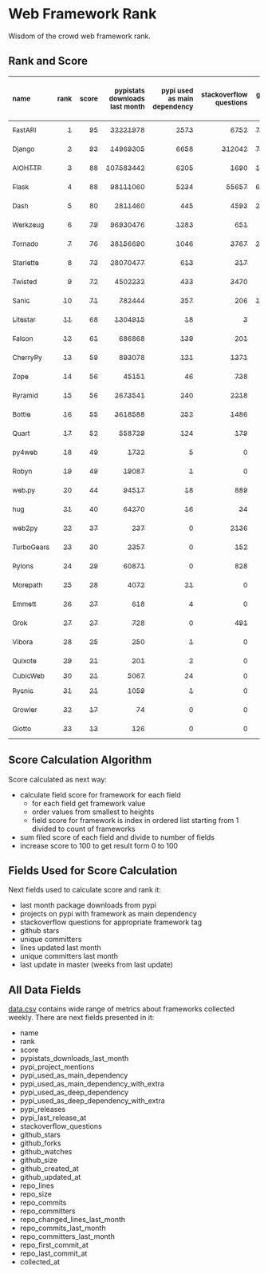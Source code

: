 # Web Framework Rank
Wisdom of the crowd web framework rank.

## Rank and Score
<sub>name</sub> | <sub>rank</sub> | <sub>score</sub> | <sub>pypistats downloads last month</sub> | <sub>pypi used as main dependency</sub> | <sub>stackoverflow questions</sub> | <sub>github stars</sub> | <sub>repo unique committers</sub> | <sub>repo changed lines last month</sub> | <sub>repo unique committers last month</sub> | <sub>repo last commit</sub>
:--- | ---: | ---: | ---: | ---: | ---: | ---: | ---: | ---: | ---: | ---:
[<sub>FastAPI</sub>](https://github.com/tiangolo/fastapi "first commit: 2018-12-05; uses: Starlette") | [<sub>1</sub>](# "  +0 last week") | [<sub>95</sub>](# "  +3 last week") | [<sub>32221978</sub>](# "  #5 in pypistats downloads last month +2.08% last week") | [<sub>2573</sub>](# "  #4 in pypi used as main dependency +1.22% last week") | [<sub>6752</sub>](# "  #3 in stackoverflow questions +0.42% last week") | [<sub>70984</sub>](# "  #2 in github stars +0.33% last week") | [<sub>638</sub>](# "  #4 in repo unique committers +0.47% last week") | [<sub>27157</sub>](# "  #1 in repo changed lines last month -1.85% last week") | [<sub>32</sub>](# "  #1 in repo unique committers last month +0.0% last week") | [<sub>2024-04-27</sub>](# "▲ #1 in repo last commit 1 week ago")
[<sub>Django</sub>](https://github.com/django/django "first commit: 2005-07-13") | [<sub>2</sub>](# "  +0 last week") | [<sub>93</sub>](# "  +2 last week") | [<sub>14969305</sub>](# "  #7 in pypistats downloads last month +0.09% last week") | [<sub>6658</sub>](# "  #1 in pypi used as main dependency +0.39% last week") | [<sub>312042</sub>](# "  #1 in stackoverflow questions +0.02% last week") | [<sub>76805</sub>](# "  #1 in github stars +0.14% last week") | [<sub>3071</sub>](# "  #1 in repo unique committers +0.2% last week") | [<sub>852</sub>](# "  #10 in repo changed lines last month -22.19% last week") | [<sub>23</sub>](# "  #2 in repo unique committers last month +15.0% last week") | [<sub>2024-04-27</sub>](# "▲ #1 in repo last commit 1 week ago")
[<sub>AIOHTTP</sub>](https://github.com/aio-libs/aiohttp "first commit: 2013-10-01") | [<sub>3</sub>](# "  +0 last week") | [<sub>88</sub>](# "  -2 last week") | [<sub>107583442</sub>](# "▲ #1 in pypistats downloads last month +1.26% last week") | [<sub>6205</sub>](# "  #2 in pypi used as main dependency +0.58% last week") | [<sub>1690</sub>](# "  #9 in stackoverflow questions +0.42% last week") | [<sub>14573</sub>](# "  #7 in github stars +0.2% last week") | [<sub>748</sub>](# "  #3 in repo unique committers +0.0% last week") | [<sub>6992</sub>](# "  #3 in repo changed lines last month -2.92% last week") | [<sub>9</sub>](# "  #5 in repo unique committers last month +0.0% last week") | [<sub>2024-04-25</sub>](# "▼ #5 in repo last commit 1 week ago")
[<sub>Flask</sub>](https://github.com/pallets/flask "first commit: 2010-04-06; uses: Werkzeug") | [<sub>4</sub>](# "  +0 last week") | [<sub>88</sub>](# "  +1 last week") | [<sub>98111060</sub>](# "▼ #2 in pypistats downloads last month -8.87% last week") | [<sub>5234</sub>](# "  #3 in pypi used as main dependency +0.4% last week") | [<sub>55657</sub>](# "  #2 in stackoverflow questions +0.05% last week") | [<sub>66371</sub>](# "  #3 in github stars +0.07% last week") | [<sub>847</sub>](# "  #2 in repo unique committers +0.0% last week") | [<sub>1763</sub>](# "  #8 in repo changed lines last month +3.52% last week") | [<sub>3</sub>](# "▲ #10 in repo unique committers last month +0.0% last week") | [<sub>2024-04-23</sub>](# "▲ #5 in repo last commit 1 week ago")
[<sub>Dash</sub>](https://github.com/plotly/dash "first commit: 2015-04-10") | [<sub>5</sub>](# "  +0 last week") | [<sub>80</sub>](# "  +0 last week") | [<sub>2811460</sub>](# "  #10 in pypistats downloads last month -0.82% last week") | [<sub>445</sub>](# "  #8 in pypi used as main dependency +1.37% last week") | [<sub>4593</sub>](# "  #4 in stackoverflow questions +0.0% last week") | [<sub>20498</sub>](# "  #5 in github stars +0.14% last week") | [<sub>188</sub>](# "  #15 in repo unique committers +0.0% last week") | [<sub>3346</sub>](# "▲ #5 in repo changed lines last month +22.7% last week") | [<sub>11</sub>](# "  #4 in repo unique committers last month -15.38% last week") | [<sub>2024-04-22</sub>](# "▲ #5 in repo last commit 1 week ago")
[<sub>Werkzeug</sub>](https://github.com/pallets/werkzeug "first commit: 2007-05-04; used by: Flask and Quart") | [<sub>6</sub>](# "▲ +1 last week") | [<sub>79</sub>](# "▲ +2 last week") | [<sub>96930476</sub>](# "  #3 in pypistats downloads last month -4.21% last week") | [<sub>1283</sub>](# "  #5 in pypi used as main dependency +0.55% last week") | [<sub>651</sub>](# "  #15 in stackoverflow questions -0.15% last week") | [<sub>6540</sub>](# "  #12 in github stars +0.08% last week") | [<sub>501</sub>](# "  #5 in repo unique committers +0.0% last week") | [<sub>3828</sub>](# "  #4 in repo changed lines last month +1.75% last week") | [<sub>3</sub>](# "▲ #10 in repo unique committers last month +50.0% last week") | [<sub>2024-04-23</sub>](# "▲ #5 in repo last commit 1 week ago")
[<sub>Tornado</sub>](https://github.com/tornadoweb/tornado "first commit: 2009-09-09") | [<sub>7</sub>](# "▼ -1 last week") | [<sub>76</sub>](# "▼ -2 last week") | [<sub>38156690</sub>](# "  #4 in pypistats downloads last month +0.19% last week") | [<sub>1046</sub>](# "  #6 in pypi used as main dependency +0.19% last week") | [<sub>3767</sub>](# "  #5 in stackoverflow questions +0.05% last week") | [<sub>21514</sub>](# "  #4 in github stars +0.03% last week") | [<sub>452</sub>](# "  #6 in repo unique committers +0.0% last week") | [<sub>4</sub>](# "  #16 in repo changed lines last month +0.0% last week") | [<sub>2</sub>](# "▼ #13 in repo unique committers last month +0.0% last week") | [<sub>2024-04-12</sub>](# "▼ #15 in repo last commit 3 weeks ago")
[<sub>Starlette</sub>](https://github.com/encode/starlette "first commit: 2018-06-25; used by: FastAPI") | [<sub>8</sub>](# "▲ +1 last week") | [<sub>73</sub>](# "▲ -2 last week") | [<sub>28070477</sub>](# "  #6 in pypistats downloads last month +1.3% last week") | [<sub>613</sub>](# "  #7 in pypi used as main dependency +0.99% last week") | [<sub>317</sub>](# "  #17 in stackoverflow questions +0.0% last week") | [<sub>9521</sub>](# "  #8 in github stars +0.25% last week") | [<sub>282</sub>](# "  #10 in repo unique committers +0.71% last week") | [<sub>52</sub>](# "  #15 in repo changed lines last month +4.0% last week") | [<sub>7</sub>](# "  #7 in repo unique committers last month +0.0% last week") | [<sub>2024-04-25</sub>](# "▼ #5 in repo last commit 1 week ago")
[<sub>Twisted</sub>](https://github.com/twisted/twisted "first commit: 2001-07-09") | [<sub>9</sub>](# "▼ -1 last week") | [<sub>72</sub>](# "▼ -4 last week") | [<sub>4502232</sub>](# "  #8 in pypistats downloads last month -1.37% last week") | [<sub>433</sub>](# "  #9 in pypi used as main dependency +0.23% last week") | [<sub>3470</sub>](# "  #6 in stackoverflow questions +0.0% last week") | [<sub>5427</sub>](# "  #15 in github stars +0.13% last week") | [<sub>319</sub>](# "  #9 in repo unique committers +0.0% last week") | [<sub>158</sub>](# "  #13 in repo changed lines last month -8.14% last week") | [<sub>2</sub>](# "▼ #13 in repo unique committers last month -50.0% last week") | [<sub>2024-04-20</sub>](# "▼ #5 in repo last commit 2 weeks ago")
[<sub>Sanic</sub>](https://github.com/sanic-org/sanic "first commit: 2016-05-26") | [<sub>10</sub>](# "  +0 last week") | [<sub>71</sub>](# "  -2 last week") | [<sub>782444</sub>](# "  #14 in pypistats downloads last month -3.04% last week") | [<sub>357</sub>](# "  #10 in pypi used as main dependency +0.28% last week") | [<sub>206</sub>](# "  #18 in stackoverflow questions +0.0% last week") | [<sub>17734</sub>](# "  #6 in github stars +0.05% last week") | [<sub>379</sub>](# "  #7 in repo unique committers +0.0% last week") | [<sub>1905</sub>](# "  #7 in repo changed lines last month -0.42% last week") | [<sub>8</sub>](# "▼ #6 in repo unique committers last month -11.11% last week") | [<sub>2024-04-09</sub>](# "▼ #15 in repo last commit 3 weeks ago")
[<sub>Litestar</sub>](https://github.com/litestar-org/litestar "first commit: 2021-12-06") | [<sub>11</sub>](# "  +0 last week") | [<sub>68</sub>](# "  +0 last week") | [<sub>1304915</sub>](# "  #12 in pypistats downloads last month +0.03% last week") | [<sub>18</sub>](# "  #19 in pypi used as main dependency +0.0% last week") | [<sub>3</sub>](# "  #23 in stackoverflow questions +0.0% last week") | [<sub>4451</sub>](# "  #16 in github stars +0.86% last week") | [<sub>199</sub>](# "  #14 in repo unique committers +0.0% last week") | [<sub>18372</sub>](# "  #2 in repo changed lines last month +8.36% last week") | [<sub>18</sub>](# "  #3 in repo unique committers last month -5.26% last week") | [<sub>2024-04-27</sub>](# "  #1 in repo last commit 1 week ago")
[<sub>Falcon</sub>](https://github.com/falconry/falcon "first commit: 2012-12-06; used by: hug") | [<sub>12</sub>](# "  +0 last week") | [<sub>61</sub>](# "  -3 last week") | [<sub>686868</sub>](# "  #15 in pypistats downloads last month -0.71% last week") | [<sub>139</sub>](# "  #13 in pypi used as main dependency +0.0% last week") | [<sub>201</sub>](# "  #19 in stackoverflow questions +0.0% last week") | [<sub>9388</sub>](# "  #9 in github stars +0.05% last week") | [<sub>209</sub>](# "  #13 in repo unique committers +0.0% last week") | [<sub>413</sub>](# "▼ #12 in repo changed lines last month +0.0% last week") | [<sub>1</sub>](# "▼ #16 in repo unique committers last month +0.0% last week") | [<sub>2024-04-17</sub>](# "▼ #14 in repo last commit 2 weeks ago")
[<sub>CherryPy</sub>](https://github.com/cherrypy/cherrypy "first commit: 2004-11-20") | [<sub>13</sub>](# "▲ +5 last week") | [<sub>59</sub>](# "▲ +12 last week") | [<sub>893078</sub>](# "  #13 in pypistats downloads last month -5.24% last week") | [<sub>121</sub>](# "  #15 in pypi used as main dependency +0.0% last week") | [<sub>1371</sub>](# "  #11 in stackoverflow questions -0.07% last week") | [<sub>1783</sub>](# "  #21 in github stars +0.06% last week") | [<sub>151</sub>](# "  #17 in repo unique committers +0.0% last week") | [<sub>4</sub>](# "▲ #16 in repo changed lines last month +100% last week") | [<sub>2</sub>](# "▲ #13 in repo unique committers last month +100% last week") | [<sub>2024-04-22</sub>](# "▲ #5 in repo last commit 1 week ago")
[<sub>Zope</sub>](https://github.com/zopefoundation/Zope "first commit: 1996-06-17") | [<sub>14</sub>](# "▲ +6 last week") | [<sub>56</sub>](# "▲ +13 last week") | [<sub>45151</sub>](# "  #20 in pypistats downloads last month -10.34% last week") | [<sub>46</sub>](# "  #16 in pypi used as main dependency +0.0% last week") | [<sub>738</sub>](# "  #14 in stackoverflow questions +0.0% last week") | [<sub>344</sub>](# "  #26 in github stars +0.0% last week") | [<sub>177</sub>](# "  #16 in repo unique committers +0.0% last week") | [<sub>462</sub>](# "▲ #11 in repo changed lines last month +100% last week") | [<sub>3</sub>](# "▲ #10 in repo unique committers last month +100% last week") | [<sub>2024-04-25</sub>](# "▲ #5 in repo last commit 1 week ago")
[<sub>Pyramid</sub>](https://github.com/Pylons/pyramid "first commit: 2008-07-04; used by: CubicWeb") | [<sub>15</sub>](# "▼ -2 last week") | [<sub>56</sub>](# "▼ +0 last week") | [<sub>2673541</sub>](# "  #11 in pypistats downloads last month -0.18% last week") | [<sub>240</sub>](# "  #12 in pypi used as main dependency +0.0% last week") | [<sub>2218</sub>](# "  #7 in stackoverflow questions -0.05% last week") | [<sub>3900</sub>](# "  #17 in github stars +0.05% last week") | [<sub>367</sub>](# "  #8 in repo unique committers +0.0% last week") | [<sub>0</sub>](# "▼ #18 in repo changed lines last month +100% last week") | [<sub>0</sub>](# "▼ #18 in repo unique committers last month +100% last week") | [<sub>2024-03-03</sub>](# "▼ #19 in repo last commit 8 weeks ago")
[<sub>Bottle</sub>](https://github.com/bottlepy/bottle "first commit: 2009-06-30") | [<sub>16</sub>](# "▼ -2 last week") | [<sub>55</sub>](# "▼ +0 last week") | [<sub>3618588</sub>](# "  #9 in pypistats downloads last month -0.64% last week") | [<sub>252</sub>](# "  #11 in pypi used as main dependency +0.4% last week") | [<sub>1486</sub>](# "  #10 in stackoverflow questions -0.07% last week") | [<sub>8296</sub>](# "  #10 in github stars +0.11% last week") | [<sub>232</sub>](# "  #12 in repo unique committers +0.0% last week") | [<sub>0</sub>](# "▼ #18 in repo changed lines last month +100% last week") | [<sub>0</sub>](# "▼ #18 in repo unique committers last month +100% last week") | [<sub>2024-01-03</sub>](# "  #25 in repo last commit 17 weeks ago")
[<sub>Quart</sub>](https://github.com/pallets/quart "first commit: 2017-05-14; uses: Werkzeug") | [<sub>17</sub>](# "▼ -2 last week") | [<sub>52</sub>](# "▼ -1 last week") | [<sub>558729</sub>](# "  #16 in pypistats downloads last month -0.43% last week") | [<sub>124</sub>](# "  #14 in pypi used as main dependency +0.81% last week") | [<sub>179</sub>](# "  #20 in stackoverflow questions +0.0% last week") | [<sub>2620</sub>](# "  #19 in github stars +0.34% last week") | [<sub>104</sub>](# "  #19 in repo unique committers +0.0% last week") | [<sub>84</sub>](# "  #14 in repo changed lines last month +0.0% last week") | [<sub>1</sub>](# "▼ #16 in repo unique committers last month +0.0% last week") | [<sub>2024-04-01</sub>](# "▼ #17 in repo last commit 4 weeks ago")
[<sub>py4web</sub>](https://github.com/web2py/py4web "first commit: 2019-03-25") | [<sub>18</sub>](# "▼ -2 last week") | [<sub>49</sub>](# "▼ -1 last week") | [<sub>1732</sub>](# "  #25 in pypistats downloads last month +58.32% last week") | [<sub>5</sub>](# "  #22 in pypi used as main dependency +0.0% last week") | [<sub>0</sub>](# "  #24 in stackoverflow questions +100% last week") | [<sub>228</sub>](# "  #28 in github stars +1.79% last week") | [<sub>72</sub>](# "  #21 in repo unique committers +0.0% last week") | [<sub>2801</sub>](# "▼ #6 in repo changed lines last month +1.49% last week") | [<sub>5</sub>](# "  #8 in repo unique committers last month +0.0% last week") | [<sub>2024-04-27</sub>](# "  #1 in repo last commit 1 week ago")
[<sub>Robyn</sub>](https://github.com/sansyrox/robyn "first commit: 2021-05-22") | [<sub>19</sub>](# "▼ -2 last week") | [<sub>49</sub>](# "▼ +0 last week") | [<sub>19087</sub>](# "  #21 in pypistats downloads last month +102.58% last week") | [<sub>1</sub>](# "  #25 in pypi used as main dependency +0.0% last week") | [<sub>0</sub>](# "  #24 in stackoverflow questions +100% last week") | [<sub>3579</sub>](# "  #18 in github stars +0.96% last week") | [<sub>64</sub>](# "  #22 in repo unique committers +1.59% last week") | [<sub>905</sub>](# "  #9 in repo changed lines last month -36.76% last week") | [<sub>5</sub>](# "▲ #8 in repo unique committers last month +25.0% last week") | [<sub>2024-04-25</sub>](# "▲ #5 in repo last commit 1 week ago")
[<sub>web.py</sub>](https://github.com/webpy/webpy "first commit: 1970-01-01") | [<sub>20</sub>](# "▼ -1 last week") | [<sub>44</sub>](# "▼ -1 last week") | [<sub>94517</sub>](# "  #17 in pypistats downloads last month -5.93% last week") | [<sub>18</sub>](# "  #19 in pypi used as main dependency +0.0% last week") | [<sub>889</sub>](# "  #12 in stackoverflow questions +0.0% last week") | [<sub>5871</sub>](# "  #13 in github stars +0.02% last week") | [<sub>96</sub>](# "  #20 in repo unique committers +0.0% last week") | [<sub>0</sub>](# "▼ #18 in repo changed lines last month +100% last week") | [<sub>0</sub>](# "▼ #18 in repo unique committers last month +100% last week") | [<sub>2024-02-21</sub>](# "  #22 in repo last commit 10 weeks ago")
[<sub>hug</sub>](https://github.com/hugapi/hug "first commit: 2015-07-17; uses: Falcon") | [<sub>21</sub>](# "▲ +1 last week") | [<sub>40</sub>](# "▲ +0 last week") | [<sub>64270</sub>](# "▲ #18 in pypistats downloads last month +0.3% last week") | [<sub>16</sub>](# "  #21 in pypi used as main dependency +0.0% last week") | [<sub>34</sub>](# "  #22 in stackoverflow questions +0.0% last week") | [<sub>6819</sub>](# "  #11 in github stars +0.06% last week") | [<sub>125</sub>](# "  #18 in repo unique committers +0.0% last week") | [<sub>0</sub>](# "▼ #18 in repo changed lines last month +100% last week") | [<sub>0</sub>](# "▼ #18 in repo unique committers last month +100% last week") | [<sub>2023-06-30</sub>](# "  #26 in repo last commit 44 weeks ago")
[<sub>web2py</sub>](https://github.com/web2py/web2py "first commit: 2011-11-23") | [<sub>22</sub>](# "▲ +1 last week") | [<sub>37</sub>](# "▲ +0 last week") | [<sub>237</sub>](# "  #30 in pypistats downloads last month +2.16% last week") | [<sub>0</sub>](# "  #28 in pypi used as main dependency +100% last week") | [<sub>2136</sub>](# "  #8 in stackoverflow questions +0.05% last week") | [<sub>2083</sub>](# "  #20 in github stars +0.0% last week") | [<sub>276</sub>](# "  #11 in repo unique committers +0.0% last week") | [<sub>0</sub>](# "▼ #18 in repo changed lines last month +100% last week") | [<sub>0</sub>](# "▼ #18 in repo unique committers last month +100% last week") | [<sub>2024-01-16</sub>](# "  #24 in repo last commit 15 weeks ago")
[<sub>TurboGears</sub>](https://github.com/TurboGears/tg2 "first commit: 2007-06-27") | [<sub>23</sub>](# "▼ -2 last week") | [<sub>30</sub>](# "▼ -10 last week") | [<sub>2357</sub>](# "  #24 in pypistats downloads last month +14.75% last week") | [<sub>0</sub>](# "  #28 in pypi used as main dependency +100% last week") | [<sub>152</sub>](# "  #21 in stackoverflow questions +0.0% last week") | [<sub>799</sub>](# "  #23 in github stars +0.0% last week") | [<sub>38</sub>](# "  #24 in repo unique committers +0.0% last week") | [<sub>0</sub>](# "▼ #18 in repo changed lines last month -100.0% last week") | [<sub>0</sub>](# "▼ #18 in repo unique committers last month -100.0% last week") | [<sub>2024-03-25</sub>](# "▼ #18 in repo last commit 5 weeks ago")
[<sub>Pylons</sub>](https://github.com/Pylons/pylons "first commit: 2006-02-18") | [<sub>24</sub>](# "  +0 last week") | [<sub>29</sub>](# "  +0 last week") | [<sub>60871</sub>](# "▼ #19 in pypistats downloads last month -7.31% last week") | [<sub>0</sub>](# "  #28 in pypi used as main dependency +100% last week") | [<sub>828</sub>](# "  #13 in stackoverflow questions +0.0% last week") | [<sub>231</sub>](# "  #27 in github stars +0.0% last week") | [<sub>36</sub>](# "  #25 in repo unique committers +0.0% last week") | [<sub>0</sub>](# "▼ #18 in repo changed lines last month +100% last week") | [<sub>0</sub>](# "▼ #18 in repo unique committers last month +100% last week") | [<sub>2018-01-12</sub>](# "  #31 in repo last commit 329 weeks ago")
[<sub>Morepath</sub>](https://github.com/morepath/morepath "first commit: 2013-07-17") | [<sub>25</sub>](# "  +0 last week") | [<sub>28</sub>](# "  -1 last week") | [<sub>4072</sub>](# "▼ #23 in pypistats downloads last month -16.08% last week") | [<sub>21</sub>](# "  #18 in pypi used as main dependency +0.0% last week") | [<sub>0</sub>](# "  #24 in stackoverflow questions +100% last week") | [<sub>395</sub>](# "  #25 in github stars +0.0% last week") | [<sub>28</sub>](# "  #26 in repo unique committers +0.0% last week") | [<sub>0</sub>](# "▼ #18 in repo changed lines last month +100% last week") | [<sub>0</sub>](# "▼ #18 in repo unique committers last month +100% last week") | [<sub>2022-05-29</sub>](# "  #27 in repo last commit 100 weeks ago")
[<sub>Emmett</sub>](https://github.com/emmett-framework/emmett "first commit: 2014-10-22") | [<sub>26</sub>](# "  +0 last week") | [<sub>27</sub>](# "  +0 last week") | [<sub>618</sub>](# "  #28 in pypistats downloads last month +0.98% last week") | [<sub>4</sub>](# "  #23 in pypi used as main dependency +0.0% last week") | [<sub>0</sub>](# "  #24 in stackoverflow questions +100% last week") | [<sub>962</sub>](# "  #22 in github stars +0.63% last week") | [<sub>26</sub>](# "  #28 in repo unique committers +0.0% last week") | [<sub>0</sub>](# "▼ #18 in repo changed lines last month +100% last week") | [<sub>0</sub>](# "▼ #18 in repo unique committers last month +100% last week") | [<sub>2024-02-27</sub>](# "▼ #20 in repo last commit 9 weeks ago")
[<sub>Grok</sub>](https://github.com/zopefoundation/grok "first commit: 2006-10-14") | [<sub>27</sub>](# "  +0 last week") | [<sub>27</sub>](# "  +0 last week") | [<sub>728</sub>](# "  #27 in pypistats downloads last month -5.7% last week") | [<sub>0</sub>](# "  #28 in pypi used as main dependency +100% last week") | [<sub>491</sub>](# "  #16 in stackoverflow questions +0.0% last week") | [<sub>26</sub>](# "  #32 in github stars +0.0% last week") | [<sub>45</sub>](# "  #23 in repo unique committers +0.0% last week") | [<sub>0</sub>](# "▼ #18 in repo changed lines last month +100% last week") | [<sub>0</sub>](# "▼ #18 in repo unique committers last month +100% last week") | [<sub>2024-02-21</sub>](# "  #22 in repo last commit 10 weeks ago")
[<sub>Vibora</sub>](https://github.com/vibora-io/vibora "first commit: 2018-06-13") | [<sub>28</sub>](# "  +0 last week") | [<sub>25</sub>](# "  -1 last week") | [<sub>250</sub>](# "  #29 in pypistats downloads last month -3.1% last week") | [<sub>1</sub>](# "  #25 in pypi used as main dependency +0.0% last week") | [<sub>0</sub>](# "  #24 in stackoverflow questions +100% last week") | [<sub>5677</sub>](# "  #14 in github stars -0.04% last week") | [<sub>27</sub>](# "  #27 in repo unique committers +0.0% last week") | [<sub>0</sub>](# "▼ #18 in repo changed lines last month +100% last week") | [<sub>0</sub>](# "▼ #18 in repo unique committers last month +100% last week") | [<sub>2019-02-11</sub>](# "  #30 in repo last commit 272 weeks ago")
[<sub>Quixote</sub>](https://github.com/nascheme/quixote "first commit: 2006-03-16") | [<sub>29</sub>](# "  +0 last week") | [<sub>21</sub>](# "  -1 last week") | [<sub>201</sub>](# "  #31 in pypistats downloads last month +18.24% last week") | [<sub>2</sub>](# "  #24 in pypi used as main dependency +0.0% last week") | [<sub>0</sub>](# "  #24 in stackoverflow questions +100% last week") | [<sub>82</sub>](# "  #30 in github stars +0.0% last week") | [<sub>6</sub>](# "  #30 in repo unique committers +0.0% last week") | [<sub>0</sub>](# "▼ #18 in repo changed lines last month +100% last week") | [<sub>0</sub>](# "▼ #18 in repo unique committers last month +100% last week") | [<sub>2024-03-01</sub>](# "▼ #20 in repo last commit 9 weeks ago")
[<sub>CubicWeb</sub>](https://forge.extranet.logilab.fr/cubicweb/cubicweb "uses: Pyramid") | [<sub>30</sub>](# "▲ +1 last week") | [<sub>21</sub>](# "▲ +0 last week") | [<sub>5067</sub>](# "▲ #22 in pypistats downloads last month +16.4% last week") | [<sub>24</sub>](# "  #17 in pypi used as main dependency +0.0% last week") | [<sub>0</sub>](# "  #24 in stackoverflow questions +100% last week") | [<sub>0</sub>](# "  #33 in github stars +100% last week") | [<sub>0</sub>](# "  #33 in repo unique committers +100% last week") | [<sub>0</sub>](# "▼ #18 in repo changed lines last month +100% last week") | [<sub>0</sub>](# "▼ #18 in repo unique committers last month +100% last week") | [<sub></sub>](# "  #32 in repo last commit")
[<sub>Pycnic</sub>](https://github.com/nullism/pycnic "first commit: 2015-11-04") | [<sub>31</sub>](# "▼ -1 last week") | [<sub>21</sub>](# "▼ +0 last week") | [<sub>1059</sub>](# "  #26 in pypistats downloads last month -1.21% last week") | [<sub>1</sub>](# "  #25 in pypi used as main dependency +0.0% last week") | [<sub>0</sub>](# "  #24 in stackoverflow questions +100% last week") | [<sub>159</sub>](# "  #29 in github stars +0.0% last week") | [<sub>11</sub>](# "  #29 in repo unique committers +0.0% last week") | [<sub>0</sub>](# "▼ #18 in repo changed lines last month +100% last week") | [<sub>0</sub>](# "▼ #18 in repo unique committers last month +100% last week") | [<sub>2022-04-05</sub>](# "  #28 in repo last commit 108 weeks ago")
[<sub>Growler</sub>](https://github.com/pyGrowler/Growler "first commit: 2014-08-17") | [<sub>32</sub>](# "  +0 last week") | [<sub>17</sub>](# "  -1 last week") | [<sub>74</sub>](# "  #33 in pypistats downloads last month +51.02% last week") | [<sub>0</sub>](# "  #28 in pypi used as main dependency +100% last week") | [<sub>0</sub>](# "  #24 in stackoverflow questions +100% last week") | [<sub>686</sub>](# "  #24 in github stars +0.0% last week") | [<sub>6</sub>](# "  #30 in repo unique committers +0.0% last week") | [<sub>0</sub>](# "▼ #18 in repo changed lines last month +100% last week") | [<sub>0</sub>](# "▼ #18 in repo unique committers last month +100% last week") | [<sub>2020-03-08</sub>](# "  #29 in repo last commit 216 weeks ago")
[<sub>Giotto</sub>](https://github.com/priestc/giotto "first commit: 2012-02-26") | [<sub>33</sub>](# "  +0 last week") | [<sub>13</sub>](# "  +0 last week") | [<sub>126</sub>](# "  #32 in pypistats downloads last month +6.78% last week") | [<sub>0</sub>](# "  #28 in pypi used as main dependency +100% last week") | [<sub>0</sub>](# "  #24 in stackoverflow questions +100% last week") | [<sub>59</sub>](# "  #31 in github stars +0.0% last week") | [<sub>3</sub>](# "  #32 in repo unique committers +0.0% last week") | [<sub>0</sub>](# "▼ #18 in repo changed lines last month +100% last week") | [<sub>0</sub>](# "▼ #18 in repo unique committers last month +100% last week") | [<sub>2013-10-07</sub>](# "  #32 in repo last commit 551 weeks ago")

## Score Calculation Algorithm
Score calculated as next way:
- calculate field score for framework for each field
  - for each field get framework value
  - order values from smallest to heights
  - field score for framework is index in ordered list starting from 1 divided to count of frameworks
- sum filed score of each field and divide to number of fields
- increase score to 100 to get result form 0 to 100

## Fields Used for Score Calculation
Next fields used to calculate score and rank it:
- last month package downloads from pypi
- projects on pypi with framework as main dependency
- stackoverflow questions for appropriate framework tag
- github stars
- unique committers
- lines updated last month
- unique committers last month
- last update in master (weeks from last update)

## All Data Fields
[data.csv](data.csv) contains wide range of metrics about frameworks collected weekly.
There are next fields presented in it: 

- name
- rank
- score
- pypistats_downloads_last_month
- pypi_project_mentions
- pypi_used_as_main_dependency
- pypi_used_as_main_dependency_with_extra
- pypi_used_as_deep_dependency
- pypi_used_as_deep_dependency_with_extra
- pypi_releases
- pypi_last_release_at
- stackoverflow_questions
- github_stars
- github_forks
- github_watches
- github_size
- github_created_at
- github_updated_at
- repo_lines
- repo_size
- repo_commits
- repo_committers
- repo_changed_lines_last_month
- repo_commits_last_month
- repo_committers_last_month
- repo_first_commit_at
- repo_last_commit_at
- collected_at
